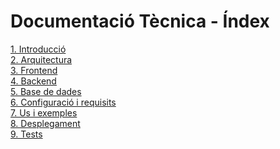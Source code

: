 # Documentació Tècnica - Índex

<a href="https://github.com/MustaphaBZ/ACME-V2/wiki/1.-Introducci%C3%B3" target="_blank">1. Introducció</a><br>
<a href="https://github.com/MustaphaBZ/ACME-V2/wiki/2.-Arquitectura" target="_blank">2. Arquitectura</a><br>
<a href="https://github.com/MustaphaBZ/ACME-V2/wiki/3.-Frontend" target="_blank">3. Frontend</a><br>
<a href="https://github.com/MustaphaBZ/ACME-V2/wiki/4.-Backend" target="_blank">4. Backend</a><br>
<a href="https://github.com/MustaphaBZ/ACME-V2/wiki/5.-Base-de-dades" target="_blank">5. Base de dades</a><br>
<a href="https://github.com/MustaphaBZ/ACME-V2/wiki/6.-Configuració-i-requisits" target="_blank">6. Configuració i requisits</a><br>
<a href="https://github.com/MustaphaBZ/ACME-V2/wiki/7.-Us-i-exemples" target="_blank">7. Us i exemples</a><br>
<a href="https://github.com/MustaphaBZ/ACME-V2/wiki/8.-Desplegament" target="_blank">8. Desplegament</a><br>
<a href="https://github.com/MustaphaBZ/ACME-V2/wiki/9.-Tests" target="_blank">9. Tests</a><br>


<!--

# ACMEFrontendVersion3

This project was generated with [Angular CLI](https://github.com/angular/angular-cli) version 16.1.3.

## Development server

Run `ng serve` for a dev server. Navigate to `http://localhost:4200/`. The application will automatically reload if you change any of the source files.

## Code scaffolding

Run `ng generate component component-name` to generate a new component. You can also use `ng generate directive|pipe|service|class|guard|interface|enum|module`.

## Build

Run `ng build` to build the project. The build artifacts will be stored in the `dist/` directory.

## Running unit tests

Run `ng test` to execute the unit tests via [Karma](https://karma-runner.github.io).

## Running end-to-end tests

Run `ng e2e` to execute the end-to-end tests via a platform of your choice. To use this command, you need to first add a package that implements end-to-end testing capabilities.

## Further help

To get more help on the Angular CLI use `ng help` or go check out the [Angular CLI Overview and Command Reference](https://angular.io/cli) page.

-->

